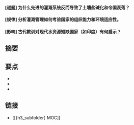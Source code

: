 #### [谜题] 为什么先进的灌溉系统反而导致了土壤盐碱化和帝国衰落？


#### [规律] 分析灌溉管理如何考验国家的组织能力和环境适应性。


#### [影响] 古代教训对现代水资源短缺国家（如印度）有何启示？


## 摘要


## 要点

- 
- 
- 

## 链接

- [[{h3_subfolder} MOC]]

